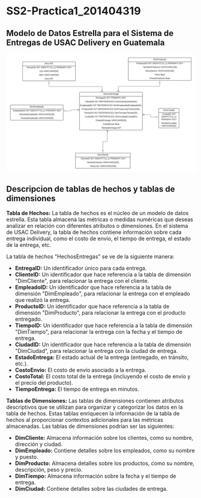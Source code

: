# SS2-Practica1_201404319
## Modelo de Datos Estrella para el Sistema de Entregas de USAC Delivery en Guatemala
![USAC Delivery](er.png)
## Descripcion de tablas de hechos y tablas de dimensiones
**Tabla de Hechos:**
La tabla de hechos es el núcleo de un modelo de datos estrella. Esta tabla almacena las métricas o medidas numéricas que deseas analizar en relación con diferentes atributos o dimensiones. En el sistema de USAC Delivery, la tabla de hechos contiene información sobre cada entrega individual, como el costo de envío, el tiempo de entrega, el estado de la entrega, etc.

La tabla de hechos "HechosEntregas" se ve de la siguiente manera:
- **EntregaID:** Un identificador único para cada entrega.
- **ClienteID:** Un identificador que hace referencia a la tabla de dimensión "DimCliente", para relacionar la entrega con el cliente.
- **EmpleadoID:** Un identificador que hace referencia a la tabla de dimensión "DimEmpleado", para relacionar la entrega con el empleado que realizó la entrega.
- **ProductoID:** Un identificador que hace referencia a la tabla de dimensión "DimProducto", para relacionar la entrega con el producto entregado.
- **TiempoID:** Un identificador que hace referencia a la tabla de dimensión "DimTiempo", para relacionar la entrega con la fecha y el tiempo de entrega.
- **CiudadID:** Un identificador que hace referencia a la tabla de dimensión "DimCiudad", para relacionar la entrega con la ciudad de entrega.
- **EstadoEntrega:** El estado actual de la entrega (entregado, en tránsito, etc.).
- **CostoEnvio:** El costo de envío asociado a la entrega.
- **CostoTotal:** El costo total de la entrega (incluyendo el costo de envío y el precio del producto).
- **TiempoEntrega:** El tiempo de entrega en minutos.

**Tablas de Dimensiones:**
Las tablas de dimensiones contienen atributos descriptivos que se utilizan para organizar y categorizar los datos en la tabla de hechos. Estas tablas enriquecen la información de la tabla de hechos al proporcionar contextos adicionales para las métricas almacenadas. Las tablas de dimensiones podrían ser las siguientes:
- **DimCliente:** Almacena información sobre los clientes, como su nombre, dirección y ciudad.
- **DimEmpleado:** Contiene detalles sobre los empleados, como su nombre y puesto.
- **DimProducto:** Almacena detalles sobre los productos, como su nombre, descripción, peso y precio.
- **DimTiempo:** Almacena información sobre la fecha y el tiempo de entrega.
- **DimCiudad:** Contiene detalles sobre las ciudades de entrega.
